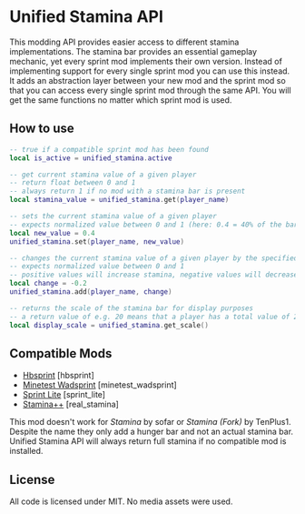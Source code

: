 # Unified Stamina API

This modding API provides easier access to different stamina implementations.
The stamina bar provides an essential gameplay mechanic, yet every sprint mod implements their own version.
Instead of implementing support for every single sprint mod you can use this instead.
It adds an abstraction layer between your new mod and the sprint mod so that you can access
every single sprint mod through the same API. You will get the same functions no matter which sprint mod is used.

## How to use

```lua
-- true if a compatible sprint mod has been found
local is_active = unified_stamina.active

-- get current stamina value of a given player
-- return float between 0 and 1
-- always return 1 if no mod with a stamina bar is present
local stamina_value = unified_stamina.get(player_name)

-- sets the current stamina value of a given player
-- expects normalized value between 0 and 1 (here: 0.4 = 40% of the bar)
local new_value = 0.4
unified_stamina.set(player_name, new_value)

-- changes the current stamina value of a given player by the specified amount
-- expects normalized value between 0 and 1
-- positive values will increase stamina, negative values will decrease it (here: decrease by 20%)
local change = -0.2
unified_stamina.add(player_name, change)

-- returns the scale of the stamina bar for display purposes
-- a return value of e.g. 20 means that a player has a total value of 20 points at 100%
local display_scale = unified_stamina.get_scale()
```

## Compatible Mods

* [Hbsprint](https://content.minetest.net/packages/texmex/hbsprint/) [hbsprint]
* [Minetest Wadsprint](https://content.minetest.net/packages/drkwv/minetest_wadsprint/) [minetest_wadsprint]
* [Sprint Lite](https://content.minetest.net/packages/mt-mods/sprint_lite/) [sprint_lite]
* [Stamina++](https://content.minetest.net/packages/nekobit/real_stamina/) [real_stamina]

This mod doesn't work for *Stamina* by sofar or *Stamina (Fork)* by TenPlus1. Despite the name they only add a hunger bar and not an actual stamina bar. Unified Stamina API will always return full stamina if no compatible mod is installed.

## License
All code is licensed under MIT. No media assets were used.